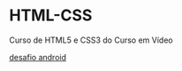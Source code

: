# HTML-CSS
 Curso de HTML5 e CSS3 do Curso em Vídeo

<a href="https://matheuscamb.github.io/HTML-CSS/exercicios/d010/android.html"> desafio android</a>